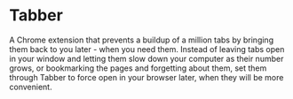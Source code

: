 # Tabber
A Chrome extension that prevents a buildup of a million tabs by bringing them back to you later - when you need them.
Instead of leaving tabs open in your window and letting them slow down your computer as their number grows, or bookmarking the pages and forgetting about them, set them through Tabber to force open in your browser later, when they will be more convenient. 
